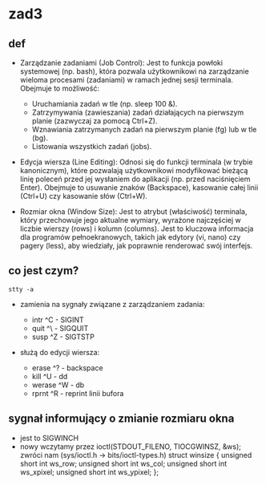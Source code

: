 # zad3

## def

- Zarządzanie zadaniami (Job Control): Jest to funkcja powłoki systemowej (np. bash), która pozwala użytkownikowi na zarządzanie wieloma procesami (zadaniami) w ramach jednej sesji terminala. Obejmuje to możliwość:
  - Uruchamiania zadań w tle (np. sleep 100 &).
  - Zatrzymywania (zawieszania) zadań działających na pierwszym planie (zazwyczaj za pomocą Ctrl+Z).
  - Wznawiania zatrzymanych zadań na pierwszym planie (fg) lub w tle (bg).
  - Listowania wszystkich zadań (jobs).

- Edycja wiersza (Line Editing): Odnosi się do funkcji terminala (w trybie kanonicznym), które pozwalają użytkownikowi modyfikować bieżącą linię poleceń przed jej wysłaniem do aplikacji (np. przed naciśnięciem Enter). Obejmuje to usuwanie znaków (Backspace), kasowanie całej linii (Ctrl+U) czy kasowanie słów (Ctrl+W).

- Rozmiar okna (Window Size): Jest to atrybut (właściwość) terminala, który przechowuje jego aktualne wymiary, wyrażone najczęściej w liczbie wierszy (rows) i kolumn (columns). Jest to kluczowa informacja dla programów pełnoekranowych, takich jak edytory (vi, nano) czy pagery (less), aby wiedziały, jak poprawnie renderować swój interfejs.

## co jest czym?
```
stty -a
```

- zamienia na sygnały związane z zarządzaniem zadania:
  - intr ^C - SIGINT
  - quit ^\ - SIGQUIT
  - susp ^Z - SIGTSTP

- służą do edycji wiersza:
  - erase ^? - backspace
  - kill ^U - dd
  - werase ^W - db
  - rprnt ^R - reprint linii bufora

## sygnał informujący o zmianie rozmiaru okna
- jest to SIGWINCH
- nowy wczytamy przez ioctl(STDOUT_FILENO, TIOCGWINSZ, &ws);
  zwróci nam (sys/ioctl.h -> bits/ioctl-types.h)
  struct winsize
    {
      unsigned short int ws_row;
      unsigned short int ws_col;
      unsigned short int ws_xpixel;
      unsigned short int ws_ypixel;
    };
